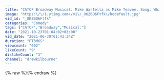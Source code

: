 ```yaml
---
title: "CATCF Broadway Musical: Mike Wartella as Mike Teavee. Song: What could Possibly go Wrong?"
image: "https:\/\/i.ytimg.com\/vi\/_OKZ6O6Ftfk\/hqdefault.jpg"
vid_id: "_OKZ6O6Ftfk"
categories: "Comedy"
tags: ["CATCF","Broadway","Musical:"]
date: "2021-10-23T01:04:02+03:00"
vid_date: "2021-06-30T01:43:34Z"
duration: "PT3M6S"
viewcount: "602"
likeCount: "9"
dislikeCount: "1"
channel: "drewkilbourne"
---
```

{% raw %}{% endraw %}
